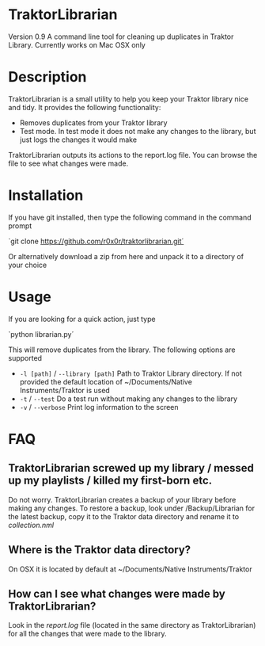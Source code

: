 # TraktorLibrarian 
Version 0.9
A command line tool for cleaning up duplicates in Traktor Library. Currently works on Mac OSX only

# Description
TraktorLibrarian is a small utility to help you keep your Traktor library nice and tidy. It provides the following functionality:

* Removes duplicates from your Traktor library
* Test mode. In test mode it does not make any changes to the library, but just logs the changes it would make

TraktorLibrarian outputs its actions to the report.log file. You can browse the file to see what changes were made.

# Installation

If you have git installed, then type the following command in the command prompt

`git clone https://github.com/r0x0r/traktorlibrarian.git´

Or alternatively download a zip from here and unpack it to a directory of your choice

# Usage

If you are looking for a quick action, just type 

`python librarian.py´

This will remove duplicates from the library. The following options are supported

- `-l [path]` / `--library [path]` Path to Traktor Library directory. If not provided the default location of ~/Documents/Native Instruments/Traktor <latest version>  is used 
- `-t` / `--test` Do a test run without making any changes to the library
- `-v` / `--verbose` Print log information to the screen 


# FAQ

## TraktorLibrarian screwed up my library / messed up my playlists / killed my first-born etc.

Do not worry. TraktorLibrarian creates a backup of your library before making any changes. To restore a backup, look under <Traktor data directory>/Backup/Librarian for the latest backup, copy it to the Traktor data directory and rename it to *collection.nml*

## Where is the Traktor data directory?

On OSX it is located by default at ~/Documents/Native Instruments/Traktor <ver> 

## How can I see what changes were made by TraktorLibrarian?

Look in the *report.log* file (located in the same directory as TraktorLibrarian) for all the changes that were made to the library.




